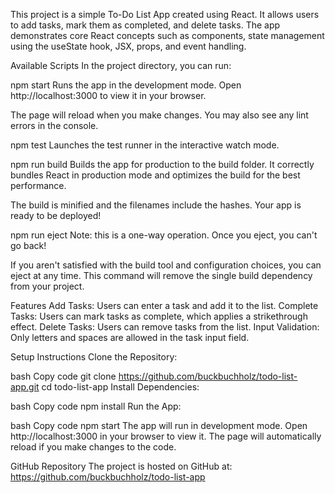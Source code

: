This project is a simple To-Do List App created using React. It allows users to add tasks, mark them as completed, and delete tasks. The app demonstrates core React concepts such as components, state management using the useState hook, JSX, props, and event handling.

Available Scripts
In the project directory, you can run:

npm start
Runs the app in the development mode.
Open http://localhost:3000 to view it in your browser.

The page will reload when you make changes.
You may also see any lint errors in the console.

npm test
Launches the test runner in the interactive watch mode.

npm run build
Builds the app for production to the build folder.
It correctly bundles React in production mode and optimizes the build for the best performance.

The build is minified and the filenames include the hashes.
Your app is ready to be deployed!

npm run eject
Note: this is a one-way operation. Once you eject, you can't go back!

If you aren't satisfied with the build tool and configuration choices, you can eject at any time. This command will remove the single build dependency from your project.

Features
Add Tasks: Users can enter a task and add it to the list.
Complete Tasks: Users can mark tasks as complete, which applies a strikethrough effect.
Delete Tasks: Users can remove tasks from the list.
Input Validation: Only letters and spaces are allowed in the task input field.

Setup Instructions
Clone the Repository:

bash
Copy code
git clone https://github.com/buckbuchholz/todo-list-app.git
cd todo-list-app
Install Dependencies:

bash
Copy code
npm install
Run the App:

bash
Copy code
npm start
The app will run in development mode. Open http://localhost:3000 in your browser to view it. The page will automatically reload if you make changes to the code.

GitHub Repository
The project is hosted on GitHub at: https://github.com/buckbuchholz/todo-list-app